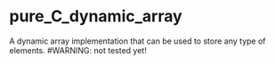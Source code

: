 # pure_C_dynamic_array
A dynamic array implementation that can be used to store any type of elements.
#WARNING: not tested yet!
